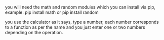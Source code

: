 you will need the math and random modules which you can install via pip, example:
pip install math
or
pip install random

you use the calculator as it says, type a number, each number corresponds to a function as per the name and you just enter one or two numbers depending on the operation.

